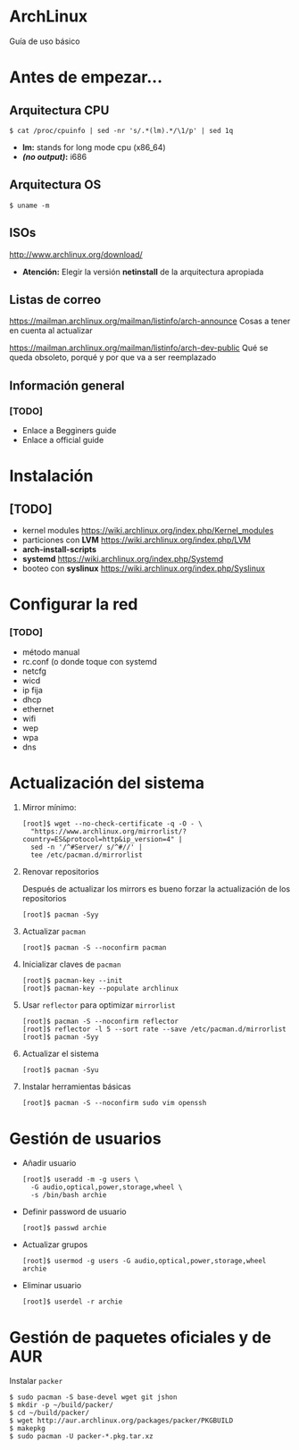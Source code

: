 # ArchLinux

Guía de uso básico

# Antes de empezar...

## Arquitectura CPU

    $ cat /proc/cpuinfo | sed -nr 's/.*(lm).*/\1/p' | sed 1q

*   **lm:** stands for long mode cpu (x86_64)
*   **_(no output)_:** i686

## Arquitectura OS

    $ uname -m

## ISOs

http://www.archlinux.org/download/

*   **Atención:** Elegir la versión **netinstall** de la arquitectura apropiada

## Listas de correo

https://mailman.archlinux.org/mailman/listinfo/arch-announce
Cosas a tener en cuenta al actualizar

https://mailman.archlinux.org/mailman/listinfo/arch-dev-public
Qué se queda obsoleto, porqué y por que va a ser reemplazado

## Información general

### [TODO]

*   Enlace a Begginers guide
*   Enlace a official guide

# Instalación

## [TODO]

*   kernel modules https://wiki.archlinux.org/index.php/Kernel_modules
*   particiones con **LVM** https://wiki.archlinux.org/index.php/LVM
*   **arch-install-scripts**
*   **systemd** https://wiki.archlinux.org/index.php/Systemd
*   booteo con **syslinux** https://wiki.archlinux.org/index.php/Syslinux

# Configurar la red

### [TODO]

*   método manual
*   rc.conf (o donde toque con systemd
*   netcfg
*   wicd
*   ip fija
*   dhcp
*   ethernet
*   wifi
*   wep
*   wpa
*   dns

# Actualización del sistema

1.  Mirror mínimo:

        [root]$ wget --no-check-certificate -q -O - \
          "https://www.archlinux.org/mirrorlist/?country=ES&protocol=http&ip_version=4" |
          sed -n '/^#Server/ s/^#//' |
          tee /etc/pacman.d/mirrorlist

2.  Renovar repositorios 

    Después de actualizar los mirrors es bueno forzar la actualización de los
    repositorios

        [root]$ pacman -Syy

3.  Actualizar `pacman`

        [root]$ pacman -S --noconfirm pacman

4.  Inicializar claves de `pacman`

        [root]$ pacman-key --init
        [root]$ pacman-key --populate archlinux

5.  Usar `reflector` para optimizar `mirrorlist`

        [root]$ pacman -S --noconfirm reflector
        [root]$ reflector -l 5 --sort rate --save /etc/pacman.d/mirrorlist
        [root]$ pacman -Syy

6.  Actualizar el sistema

        [root]$ pacman -Syu

7.  Instalar herramientas básicas

        [root]$ pacman -S --noconfirm sudo vim openssh

# Gestión de usuarios

*   Añadir usuario

        [root]$ useradd -m -g users \
          -G audio,optical,power,storage,wheel \
          -s /bin/bash archie

*   Definir password de usuario

        [root]$ passwd archie

*   Actualizar grupos

        [root]$ usermod -g users -G audio,optical,power,storage,wheel archie

*   Eliminar usuario

        [root]$ userdel -r archie

# Gestión de paquetes oficiales y de AUR

Instalar `packer`

    $ sudo pacman -S base-devel wget git jshon
    $ mkdir -p ~/build/packer/
    $ cd ~/build/packer/
    $ wget http://aur.archlinux.org/packages/packer/PKGBUILD
    $ makepkg
    $ sudo pacman -U packer-*.pkg.tar.xz
